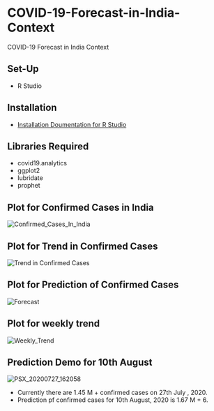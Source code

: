 # COVID-19-Forecast-in-India-Context
COVID-19 Forecast in India Context

## Set-Up
- R Studio

## Installation 
 - [Installation Doumentation for R Studio](https://rstudio.com/products/rstudio/download/)

##  Libraries Required
 - covid19.analytics
 - ggplot2
 - lubridate
 - prophet
 
## Plot for Confirmed Cases in India
![Confirmed_Cases_In_India](https://user-images.githubusercontent.com/30586187/88536811-105dad80-d02a-11ea-9c3c-73574ec0de76.png)

## Plot for Trend in Confirmed Cases
![Trend in Confirmed Cases](https://user-images.githubusercontent.com/30586187/88536809-0fc51700-d02a-11ea-9384-30bd09685965.png)

## Plot for Prediction of Confirmed Cases
![Forecast](https://user-images.githubusercontent.com/30586187/88536804-0dfb5380-d02a-11ea-97a7-3031568d708e.png)

## Plot for weekly trend
![Weekly_Trend](https://user-images.githubusercontent.com/30586187/88536796-0c319000-d02a-11ea-923f-4318021bd163.png)

## Prediction Demo for 10th August
![PSX_20200727_162058](https://user-images.githubusercontent.com/30586187/88539489-f7a3c680-d02e-11ea-82f9-aa96d6473c46.jpg)

- Currently there are 1.45 M + confirmed cases on 27th July , 2020.
- Prediction pf confirmed cases for 10th August, 2020 is 1.67 M + 6.
